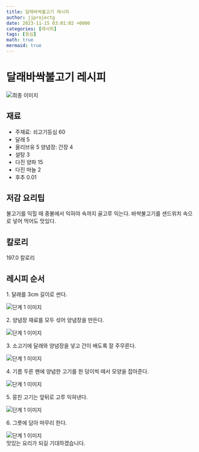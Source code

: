 ```yaml
---
title: 달래바싹불고기 레시피
author: jjprojectg
date: 2023-11-15 03:01:02 +0000
categories: [레시피]
tags: [등심]
math: true
mermaid: true
---
```

<meta name="og:type" content="website"/>
<meta charset="UTF-8"/>
<div class="header">
  <h1>달래바싹불고기 레시피</h1>
</div>

<div class="container my-4">
  <div class="row">
    <div class="col-12 col-md-6">
      <div class="recipe-image">
        <img src="http://www.foodsafetykorea.go.kr/uploadimg/20141118/20141118102031_1416273631031.jpg" class="step-image" alt="최종 이미지"/>
      </div>
    </div>
    <div class="col-12 col-md-6">
      <div class="ingredients">
        <h2>재료</h2>
        <ul class="card">
          <li> 주재료: 쇠고기등심 60 </li>
          <li>  달래 5 </li>
          <li>  올리브유 5 양념장: 간장 4 </li>
          <li>  설탕 3 </li>
          <li>  다진 양파 15 </li>
          <li>  다진 마늘 2 </li>
          <li>  후추 0.01 </li>
</ul>
      </div>
    </div>
    <div class="col-12 col-md-6">
      <div class="ingredients">
        <h2>저감 요리팁</h2>
        <div class="card"> 
          <p>
            불고기를 익힐 때 중불에서 익혀야 속까지 골고루 익는다.  바싹불고기를 샌드위치 속으로 넣어 먹어도 맛있다.
          </p>
        </div>
      </div>
      <div class="ingredients">
        <h2>칼로리</h2>
        <div class="card"> 
          <p>
            197.0 칼로리
          </p>
        </div>
      </div>
    </div>
  </div>

  <h2 class="my-4">레시피 순서</h2>
  <div class="card recipe-card">
    <div class="card-body recipe-step">
      <p class="card-text step-description">1. 달래를 3cm 길이로 썬다.</p>
      <img src="http://www.foodsafetykorea.go.kr/uploadimg/cook/764-1.jpg" alt="단계 1 이미지" class="step-image"/>
    </div>
  </div>
  <div class="card recipe-card">
    <div class="card-body recipe-step">
      <p class="card-text step-description">2. 양념장 재료를 모두 섞어 양념장을 만든다.</p>
      <img src="http://www.foodsafetykorea.go.kr/uploadimg/cook/764-2.jpg" alt="단계 1 이미지" class="step-image"/>
    </div>
  </div>
  <div class="card recipe-card">
    <div class="card-body recipe-step">
      <p class="card-text step-description">3. 소고기에 달래와 양념장을 넣고 간이 배도록 잘 주무른다.</p>
      <img src="http://www.foodsafetykorea.go.kr/uploadimg/cook/764-3.jpg" alt="단계 1 이미지" class="step-image"/>
    </div>
  </div>
  <div class="card recipe-card">
    <div class="card-body recipe-step">
      <p class="card-text step-description">4. 기름 두른 팬에 양념한 고기를 한 덩이씩 떼서 모양을 잡아준다.</p>
      <img src="http://www.foodsafetykorea.go.kr/uploadimg/cook/764-4.jpg" alt="단계 1 이미지" class="step-image"/>
    </div>
  </div>
  <div class="card recipe-card">
    <div class="card-body recipe-step">
      <p class="card-text step-description">5. 뭉친 고기는 앞뒤로 고루 익혀낸다.</p>
      <img src="http://www.foodsafetykorea.go.kr/uploadimg/cook/764-5.jpg" alt="단계 1 이미지" class="step-image"/>
    </div>
  </div>
  <div class="card recipe-card">
    <div class="card-body recipe-step">
      <p class="card-text step-description">6. 그릇에 담아 마무리 한다.</p>
      <img src="http://www.foodsafetykorea.go.kr/uploadimg/cook/764-6.jpg" alt="단계 1 이미지" class="step-image"/>
    </div>
  </div>

</div>
맛있는 요리가 되길 기대하겠습니다.
